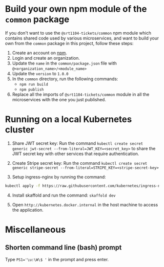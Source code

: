 # Build your own npm module of the `common` package

If you don't want to use the `@srt1104-tickets/common` npm module which contains shared code used by various microservices, and want to build your own from the `common` package in this project, follow these steps:

1. Create an account on [npm](https://npmjs.com).
2. Login and create an organization.
3. Update the `name` in the `common/package.json` file with `@<organization_name>/<module_name>`
4. Update the `version` to `1.0.0`
5. In the `common` directory, run the following commands:
   - `npm run build`
   - `npm publish`
6. Replace all the imports of `@srt1104-tickets/common` module in all the microservices with the one you just published.

# Running on a local Kubernetes cluster

1. Share JWT secret key: Run the command `kubectl create secret generic jwt-secret --from-literal=JWT_KEY=<secret_key>` to share the JWT secret key with other services that require authentication.

2. Create Stripe secret key: Run the command `kubectl create secret generic stripe-secret --from-literal=STRIPE_KEY=<stripe-secret-key>`

3. Setup ingress-nginx by running the command:

```bash
kubectl apply -f https://raw.githubusercontent.com/kubernetes/ingress-nginx/controller-v1.8.1/deploy/static/provider/cloud/deploy.yaml
```

4. Install skaffold and run the command: `skaffold dev`

5. Open `http://kubernetes.docker.internal` in the host machine to access the application.

# Miscellaneous

## Shorten command line (bash) prompt

Type `PS1='\u:\W\$ '` in the prompt and press enter.
